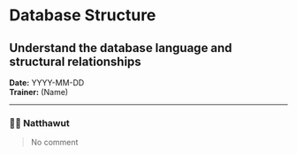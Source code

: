 # Database Structure
## Understand the database language and structural relationships

**Date:** YYYY-MM-DD  
**Trainer:** (Name)

---

### 🧑‍💻 Natthawut
> No comment
